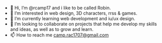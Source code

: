 - 👋 Hi, I’m @rcamp17 and i like to be called Robin.
- 👀 I’m interested in web design, 3D characters, rrss & games.
- 🌱 I’m currently learning web development and iu/ux design.
- 💞️ I’m looking to collaborate on projects that help me develop my skills and ideas, as well as to grow and learn.
- 📫 How to reach me camp.rac1707@gmail.com 

<!---
rcamp17/rcamp17 is a ✨ special ✨ repository because its `README.md` (this file) appears on your GitHub profile.
You can click the Preview link to take a look at your changes.
--->
